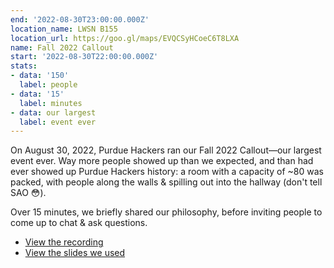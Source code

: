 ```yaml
---
end: '2022-08-30T23:00:00.000Z'
location_name: LWSN B155
location_url: https://goo.gl/maps/EVQCSyHCoeC6T8LXA
name: Fall 2022 Callout
start: '2022-08-30T22:00:00.000Z'
stats:
- data: '150'
  label: people
- data: '15'
  label: minutes
- data: our largest
  label: event ever
---
```


On August 30, 2022, Purdue Hackers ran our Fall 2022 Callout—our largest event ever. Way more people showed up than we expected, and than had ever showed up Purdue Hackers history: a room with a capacity of ~80 was packed, with people along the walls & spilling out into the hallway (don't tell SAO 😳).

Over 15 minutes, we briefly shared our philosophy, before inviting people to come up to chat & ask questions.

- [View the recording](https://www.youtube.com/watch?v=NutLx_8RisI)
- [View the slides we used](https://docs.google.com/presentation/d/1iQ8zrx__t07F5KbsJdWoE9yPwzdfslnh/edit?usp=sharing&ouid=105736452470826651375&rtpof=true&sd=true)